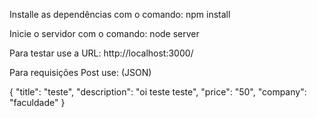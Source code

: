 Installe as dependências com o comando:
npm install

Inicie o servidor com o comando:
node server

Para testar use a URL:
http://localhost:3000/

Para requisições Post use: (JSON)

{
    "title": "teste",
    "description": "oi teste teste",
    "price": "50",
    "company": "faculdade"
}
